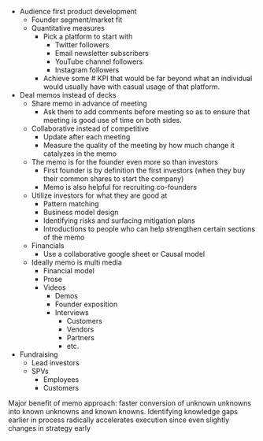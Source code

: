  - Audience first product development
	 - Founder segment/market fit
	 - Quantitative measures
		 - Pick a platform to start with
			 - Twitter followers
			 - Email newsletter subscribers
			 - YouTube channel followers
			 - Instagram followers
		 - Achieve some # KPI that would be far beyond what an individual would usually have with casual usage of that platform.
 - Deal memos instead of decks
	 - Share memo in advance of meeting
		 - Ask them to add comments before meeting so as to ensure that meeting is good use of time on both sides.
	 - Collaborative instead of competitive
		 - Update after each meeting
		 - Measure the quality of the meeting by how much change it catalyzes in the memo
	 - The memo is for the founder even more so than investors
		 - First founder is by definition the first investors (when they buy their common shares to start the company)
		 - Memo is also helpful for recruiting co-founders
	 - Utilize investors for what they are good at
		 - Pattern matching
		 - Business model design
		 - Identifying risks and surfacing mitigation plans
		 - Introductions to people who can help strengthen certain sections of the memo
	 - Financials
		 - Use a collaborative google sheet or Causal model
	 - Ideally memo is multi media
		 - Financial model
		 - Prose
		 - Videos
			 - Demos
			 - Founder exposition
			 - Interviews
				 -  Customers
				 -  Vendors
				 -  Partners
				 - etc.
 - Fundraising
	 - Lead investors
	 - SPVs
		 - Employees
		 - Customers

Major benefit of memo approach: faster conversion of unknown unknowns into known unknowns and known knowns. Identifying knowledge gaps earlier in process radically accelerates execution since even slightly changes in strategy early 
<!--stackedit_data:
eyJoaXN0b3J5IjpbLTYwNjE2NzcxOCwxNzU2OTUwNzg2LDEwND
k5MTczMTRdfQ==
-->